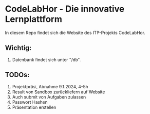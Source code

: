 # CodeLabHor - Die innovative Lernplattform

In diesem Repo findet sich die Website des ITP-Projekts CodeLabHor.

## Wichtig:

1. Datenbank findet sich unter "/db".

## TODOs:

1. Projektpräsi, Abnahme 9.1.2024, 4-5h
2. Result von Sandbox zurückliefern auf Website
3. Auch submit von Aufgaben zulassen
4. Passwort Hashen
5. Präsentation erstellen